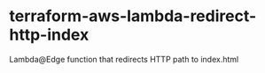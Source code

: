 # terraform-aws-lambda-redirect-http-index
Lambda@Edge function that redirects HTTP path to index.html
